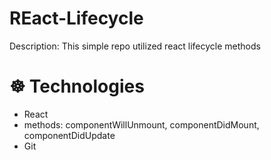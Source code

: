 # REact-Lifecycle

Description: This simple repo utilized react lifecycle methods

# ☸️ Technologies

- React
- methods: componentWillUnmount, componentDidMount, componentDidUpdate
- Git
